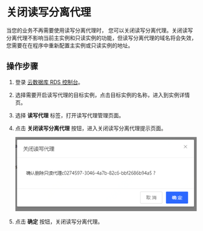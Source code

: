 # 关闭读写分离代理

当您的业务不再需要使用读写分离代理时， 您可以关闭读写分离代理。关闭读写分离代理不影响当前主实例和只读实例的功能，但读写分离代理的域名将会失效，您需要在在程序中重新配置主实例或只读实例的地址。

## 操作步骤
1. 登录 [云数据库 RDS 控制台](https://rds-console.jdcloud.com/database)。
2. 选择需要开启读写代理的目标实例，点击目标实例的名称，进入到实例详情页。
3. 选择 **读写代理** 标签，打开读写代理管理页面。
4. 点击 **关闭读写分离代理** 按钮，进入关闭读写分离代理提示页面。
    
   ![删除读写代理](../../../image/RDS/ReadWriteProxy-Delete.png)

5. 点击 **确定** 按钮，关闭读写分离代理。


